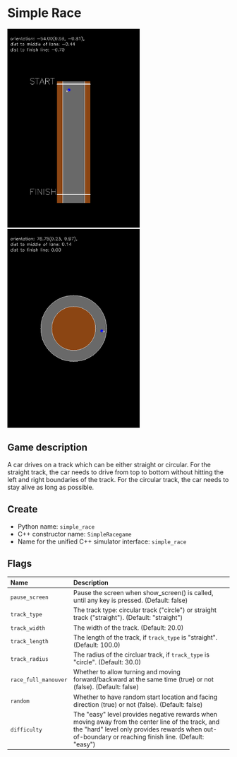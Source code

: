 # Simple Race
<img src="../../doc/simple_race_2.png"> <img src="../../doc/simple_race_1.png">

## Game description
A car drives on a track which can be either straight or circular. For the straight track, the car needs to drive from top to bottom without hitting the left and right boundaries of the track. For the circular track, the car needs to stay alive as long as possible.

## Create
* Python name: ```simple_race```
* C++ constructor name: ```SimpleRacegame```
* Name for the unified C++ simulator interface: ```simple_race```

## Flags
|**Name**|**Description**|
|:-------|:---------------|
|```pause_screen```|Pause the screen when show_screen() is called, until any key is pressed. (Default: false)|
|```track_type```|The track type: circular track ("circle") or straight track ("straight"). (Default: "straight")|
|```track_width```|The width of the track. (Default: 20.0)|
|```track_length```|The length of the track, if ```track_type``` is "straight". (Default: 100.0)|
|```track_radius```|The radius of the circluar track, if ```track_type``` is "circle". (Default: 30.0)|
|```race_full_manouver```|Whether to allow turning and moving forward/backward at the same time (true) or not (false). (Default: false)|
|```random```|Whether to have random start location and facing direction (true) or not (false). (Default: false)|
|```difficulty```|The "easy" level provides negative rewards when moving away from the center line of the track, and the "hard" level only provides rewards when out-of-boundary or reaching finish line. (Default: "easy")|
